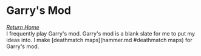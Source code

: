 # Garry's Mod
*[Return Home](index.md)*<br>
I frequently play Garry's mod. Garry's mod is a blank slate for me to put my ideas into. I make [deathmatch maps](hammer.md #deathmatch maps) for Garry's mod.